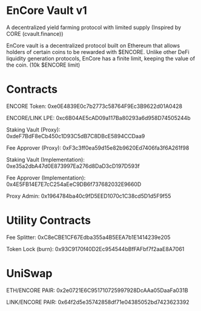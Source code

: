 # EnCore Vault v1
A decentralized yield farming protocol with limited supply (Inspired by CORE (cvault.finance))

EnCore vault is a decentralized protocol built on Ethereum that allows holders of certain coins to be rewarded with $ENCORE. Unlike other DeFi liquidity generation protocols, EnCore has a finite limit, keeping the value of the coin. (10k $ENCORE limit)


# Contracts 
ENCORE Token: 0xe0E4839E0c7b2773c58764F9Ec3B9622d01A0428

ENCORE/LINK LPE: 0xc6B04AE5cAD09a117Ba80293a6d958D74505244b

Staking Vault (Proxy): 0xdeF7BdF8eCb450c1D93C5dB7C8DBcE5894CCDaa9

Fee Approver (Proxy): 0xF3c3ff0ea59d15e82b9620Ed7406fa3f6A261f98

Staking Vault (Implementation): 0xe35a2dbA47d0E873997Ea276d8DaD3cD197D593f

Fee Approver (Implementation): 0x4E5FB14E7E7cC254aEeC9DB6f737682032E9660D

Proxy Admin: 0x1964784ba40c9fD5EED1070c1C38cd5D1d5F9f55

# Utility Contracts
Fee Splitter: 0xC8eCBE1CF67Edba355a4B5EEA7b1E1414239e205

Token Lock (burn): 0x93C9170f40D2Ec954544bBfFAFbf7f2aaE8A7061


# UniSwap

ETH/ENCORE PAIR: 0x2e0721E6C951710725997928DcAAa05DaaFa031B

LINK/ENCORE PAIR: 0x64f2d5e35742858df71e04385052bd7423623392

